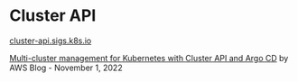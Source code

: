 # Cluster API

[cluster-api.sigs.k8s.io](https://cluster-api.sigs.k8s.io/)

[Multi-cluster management for Kubernetes with Cluster API and Argo CD](https://aws.amazon.com/fr/blogs/containers/multi-cluster-management-for-kubernetes-with-cluster-api-and-argo-cd/) by AWS Blog - November 1, 2022
